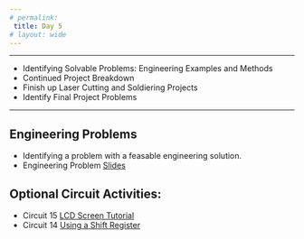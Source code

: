 ```yaml
---
# permalink: 
 title: Day 5
# layout: wide
---
```


-------------------

- Identifying Solvable Problems: Engineering Examples and Methods
- Continued Project Breakdown
- Finish up Laser Cutting and Soldiering Projects
- Identify Final Project Problems

-------------------

## Engineering Problems

- Identifying a problem with a feasable engineering solution.
- Engineering Problem [Slides](/assets/slides/Engineering_Problems.pdf)

## Optional Circuit Activities:

- Circuit 15 [LCD Screen Tutorial](https://learn.sparkfun.com/tutorials/sik-experiment-guide-for-arduino---v33/experiment-15-using-an-lcd)
- Circuit 14 [Using a Shift Register](https://learn.sparkfun.com/tutorials/sik-experiment-guide-for-arduino---v33/experiment-14-using-a-shift-register)